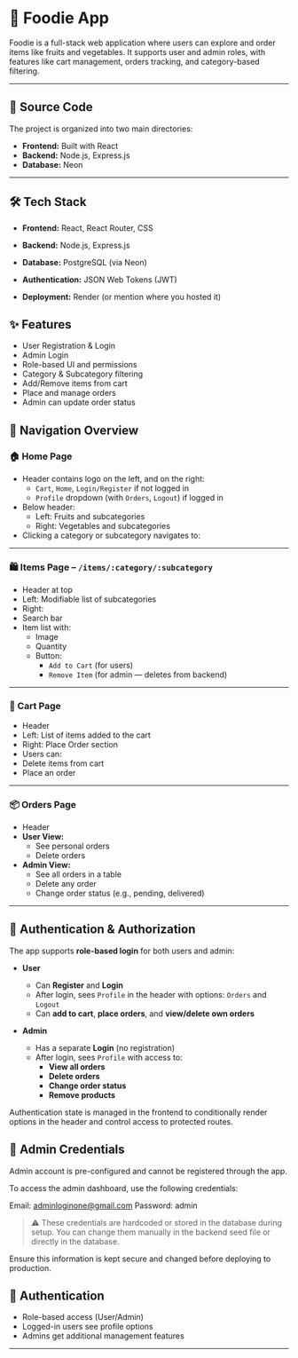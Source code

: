 # 🥗 Foodie App

Foodie is a full-stack web application where users can explore and order items like fruits and vegetables. It supports user and admin roles, with features like cart management, orders tracking, and category-based filtering.

---

## 📂 Source Code

The project is organized into two main directories:


- **Frontend:** Built with React
- **Backend:** Node.js, Express.js
- **Database:** Neon 

---

## 🛠️ Tech Stack

- **Frontend:** React, React Router, CSS
- **Backend:** Node.js, Express.js
- **Database:** PostgreSQL (via Neon)

- **Authentication:** JSON Web Tokens (JWT)
- **Deployment:** Render (or mention where you hosted it)

## ✨ Features

- User Registration & Login
- Admin Login
- Role-based UI and permissions
- Category & Subcategory filtering
- Add/Remove items from cart
- Place and manage orders
- Admin can update order status


## 🧭 Navigation Overview

### 🏠 Home Page
- Header contains logo on the left, and on the right:
  - `Cart`, `Home`, `Login/Register` if not logged in
  - `Profile` dropdown (with `Orders`, `Logout`) if logged in
- Below header:
  - Left: Fruits and subcategories
  - Right: Vegetables and subcategories
- Clicking a category or subcategory navigates to:


---

### 🛍️ Items Page – `/items/:category/:subcategory`
- Header at top
- Left: Modifiable list of subcategories
- Right: 
- Search bar
- Item list with:
  - Image
  - Quantity
  - Button:
    - `Add to Cart` (for users)
    - `Remove Item` (for admin — deletes from backend)

---

### 🛒 Cart Page
- Header
- Left: List of items added to the cart
- Right: Place Order section
- Users can:
- Delete items from cart
- Place an order

---

### 📦 Orders Page
- Header
- **User View:**
    - See personal orders
    - Delete orders
- **Admin View:**
    - See all orders in a table
    - Delete any order
    - Change order status (e.g., pending, delivered)

---


## 🔐 Authentication & Authorization

The app supports **role-based login** for both users and admin:

- **User**
  - Can **Register** and **Login**
  - After login, sees `Profile` in the header with options: `Orders` and `Logout`
  - Can **add to cart**, **place orders**, and **view/delete own orders**

- **Admin**
  - Has a separate **Login** (no registration)
  - After login, sees `Profile` with access to:
    - **View all orders**
    - **Delete orders**
    - **Change order status**
    - **Remove products**

Authentication state is managed in the frontend to conditionally render options in the header and control access to protected routes.

## 🔐 Admin Credentials

Admin account is pre-configured and cannot be registered through the app.

To access the admin dashboard, use the following credentials:

Email: adminloginone@gmail.com
Password: admin


> ⚠️ These credentials are hardcoded or stored in the database during setup. You can change them manually in the backend seed file or directly in the database.

Ensure this information is kept secure and changed before deploying to production.


## 🔐 Authentication
- Role-based access (User/Admin)
- Logged-in users see profile options
- Admins get additional management features

---

